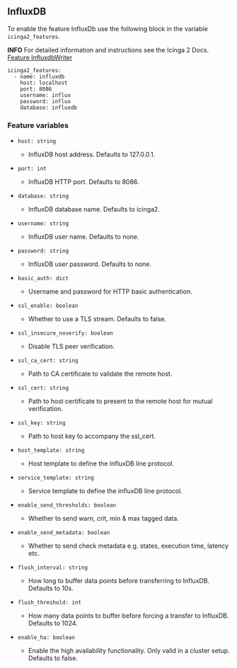 ## InfluxDB

To enable the feature InfluxDb use the following block in the variable `icinga2_features`.

**INFO** For detailed information and instructions see the Icinga 2 Docs. [Feature InfluxdbWriter](https://icinga.com/docs/icinga-2/latest/doc/09-object-types/#influxdbwriter)

```
icinga2_features:
  - name: influxdb
    host: localhost
    port: 8086
    username: influx
    password: influx
    database: influxdb
```

### Feature variables

* `host: string`
  *  InfluxDB host address. Defaults to 127.0.0.1.

* `port: int`
  * InfluxDB HTTP port. Defaults to 8086.

* `database: string`
  * InfluxDB database name. Defaults to icinga2.

* `username: string`
  * InfluxDB user name. Defaults to none.

* `password: string`
  * InfluxDB user password. Defaults to none.

* `basic_auth: dict`
  * Username and password for HTTP basic authentication.

* `ssl_enable: boolean`
  * Whether to use a TLS stream. Defaults to false.

* `ssl_insecure_noverify: boolean`
  * Disable TLS peer verification.

* `ssl_ca_cert: string`
  * Path to CA certificate to validate the remote host.

* `ssl_cert: string`
  * Path to host certificate to present to the remote host for mutual verification. 

* `ssl_key: string`
  * Path to host key to accompany the ssl_cert.

* `host_template: string`
  * Host template to define the InfluxDB line protocol.

* `service_template: string`
  * Service template to define the influxDB line protocol.

* `enable_send_thresholds: boolean`
  * Whether to send warn, crit, min & max tagged data.

* `enable_send_metadata: boolean`
  * Whether to send check metadata e.g. states, execution time, latency etc.

* `flush_interval: string`
  * How long to buffer data points before transferring to InfluxDB. Defaults to 10s.

* `flush_threshold: int`
  * How many data points to buffer before forcing a transfer to InfluxDB. Defaults to 1024. 

* `enable_ha: boolean`
  * Enable the high availability functionality. Only valid in a cluster setup. Defaults to false.

